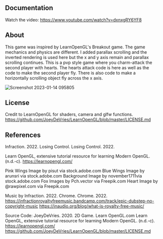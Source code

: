 ## Documentation

Watch the video: https://www.youtube.com/watch?v=dxnxgRY6YF8

## About
This game was inspired by LearnOpenGL's Breakout game. The game mechanics and physics are different. I added parallax scrolling and the inverted rendering is used here but the x and y axis remain and parallax scrolling continues. This is a pvp style game where you charm-attack the second player with hearts. 
The hearts attack code is here as well as the code to make the second player fly. There is also code to make a horizontally scrolling object fly across the x axis.  


![Screenshot 2023-01-14 095805](https://user-images.githubusercontent.com/110789514/212478252-0225a71d-f555-465d-a529-bce4ea2361a8.png)

## License

Credit to LearnOpenGL for shaders, camera and glfw functions. 
https://github.com/JoeyDeVries/LearnOpenGL/blob/master/LICENSE.md


## References

Infraction. 2022. Losing Control. Losing Control. 2022.

Learn OpenGL, extensive tutorial resource for learning Modern OpenGL. (n.d.-c). https://learnopengl.com/

Pink Wings Image by pisut via stock.adobe.com
Blue Wings Image by arunsri via stock.adobe.com
Background Image by november1711via stock.adobe.com
Fox  Images by Pch.vector via Freepik.com
Heart Image by @rawpixel.com via Freepik.com

Music by Infraction. 2022. Chrome. Chrome. 2022.
https://infractionroyaltyfreemusic.bandcamp.com/track/epic-dubstep-no-copyright-music
https://inaudio.org/blog/what-is-royalty-free-music/

Source Code: JoeyDeVries. 2020. 2D Game. Learn OpenGL.com
Learn OpenGL, extensive tutorial resource for learning Modern OpenGL. (n.d.-c). https://learnopengl.com/
https://github.com/JoeyDeVries/LearnOpenGL/blob/master/LICENSE.md
